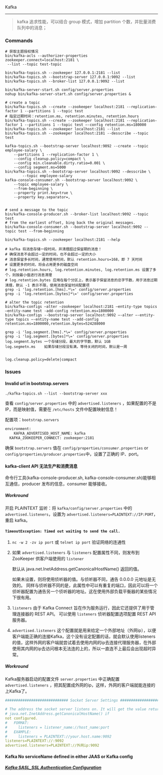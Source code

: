 Kafka

---

> kafka 追求性能，可以结合 group 模式，增加 partition 个数，并批量消费队列中的消息；

### Commands

```shell
# 获取主题授权情况
bin/kafka-acls --authorizer-properties zookeeper.connect=localhost:2181 \
 --list --topic test-topic
 
bin/kafka-topics.sh --zookeeper 127.0.0.1:2181 --list
bin/kafka-topics.sh --bootstrap-server 127.0.0.1:9092 --list
bin/kafka-topics.sh --broker-list 127.0.0.1:9092 --list

bin/kafka-server-start.sh config/server.properties
nohup bin/kafka-server-start.sh config/server.properties &

# create a topic
bin/kafka-topics.sh --create --zookeeper localhost:2181 --replication-factor 1 --partitions 1 --topic test
# 指定过期时间：retention.ms, retention.minutes, retention.hours
bin/kafka-topics.sh --create --zookeeper localhost:2181 --replication-factor 1 --partitions 1 --topic test –-config retention.ms=180000
bin/kafka-topics.sh --zookeeper localhost:2181 --list
bin/kafka-topics.sh --zookeeper localhost:2181 --desscribe --topic test

kafka-topics.sh --bootstrap-server localhost:9092 --create --topic employee-salary \
    --partitions 1 --replication-factor 1 \
    --config cleanup.policy=compact \
    --config min.cleanable.dirty.ratio=0.001 \
    --config segment.ms=5000
bin/kafka-topics.sh --bootstrap-server localhost:9092 --desscribe \ 
		--topic employee-salary
kafka-console-consumer.sh --bootstrap-server localhost:9092 \
    --topic employee-salary \
    --from-beginning \
    --property print.key=true \
    --property key.separator=,


# send a message to the topic
bin/kafka-console-producer.sh --broker-list localhost:9092 --topic test
# from the earliest offset, bing back the original messages.
bin/kafka-console-consumer.sh --bootstrap-server localhost:9092 --topic test --from-beginning

bin/kafka-topics.sh --zookeeper localhost:2181 --help

# kafka 将消息存储一段时间，并清理超过保留期的消息！
# 确保消息不会超过一定的时间，也不会超过一定的大小
# 消息保留多长时间，通常使用时间，默认 retention.hours=168，即 7 天时间
# 设置更多的时间，将会占用更多的磁盘空间
# log.retention.hours, log.retention.minutes, log.retention.ms 设置了多个，则按最小值进行消息清理
# log.retention.bytes 应用在每个分区上，表示基于保留消息的总字节数，用于消息过期清理，默认 -1 表示不限，使用消息保留时间配置项
grep -i 'log.retention.[hms].*\=' config/server.properties
grep -i 'log.retention.[bytes]*\=' config/server.properties

# alter the topic retention
bin/kafka-configs –alter –zookeeper localhost:2181 –entity-type topics –entity-name test -add-config retention.ms=1800000
bin/kafka-configs --bootstrap-server localhost:9092 –-alter –-entity-type topics –-entity-name test --add-config retention.ms=1800000,retention.bytes=524288000

grep -i 'log.segment.[hms].*\=' config/server.properties
grep -i 'log.segment.[bytes]*\=' config/server.properties
log.segment.bytes 一个存储分段，最大的字节数，默认 1GB
log.segmetn.ms    如果存储分段没有满，等待关闭的时间，默认是一周


log.cleanup.policy=delete|compact
```



### Issues

#### Invalid url in bootstrap.servers

```shell
./kafka-topics.sh --list --bootstrap-server xxx
```

查看 `config/server.properties`  中的 `advertised.listeners` ，如果配置的不是 IP，而是映射值，需要在 `/etc/hosts` 文件中配置映射信息！

配置项：`bootstrap.servers`

```dockerfile
environment:
	KAFKA_ADVERTISED_HOST_NAME: kafka
  KAFKA_ZOOKEEPER_CONNECT: zookeeper:2181
```

确保 `bootstrap.servers` 值在 `config/properties/consumer.properties` or `config/properties/producer.properties`中，设置了正确的 IP、port。

#### kafka-client API 无法生产和消费消息

命令行工具(kafka-console-producer.sh, kafka-console-consumer.sh)能够相互通信，producer 发布的信息，consumer 能够接收。

##### Workround

开启 PLAINTEXT 监听：将 `kafka/config/server.properties` 中的 `advertised.listeners`，设置为 `advertised.listeners=PLAINTEXT://IP:PORT`，重启 kafka。

#### `TimeoutException: Timed out waiting to send the call.`

1. `nc -w 2 -zv ip port` 或 `telnet ip port` 验证网络的连通性

2. 如果 `advertised.listeners` 与 `listeners` 配置属性不同，则发布到 ZooKeeper 供客户端使用的 `listener`

   默认从 java.net.InetAddress.getCanonicalHostName() 返回的值。

   如果未设置，则将使用侦听器的值。与侦听器不同，通告 0.0.0.0 元地址是无效的。 同样与侦听器不同的是，此属性中可以有重复的端口，因此可以将一个侦听器配置为通告另一个侦听器的地址。这在使用外部负载平衡器的某些情况下很有用。

3. `listeners` 由于 Kafka Connect 旨在作为服务运行，因此它还提供了用于管理连接器的 REST API。 可以使用 `listeners` 侦听器配置选项配置 REST API 服务器。

4. `advertised.listeners` 这个配置就是用来给定一个外部地址（外网ip），以便客户端能正确的连接Kafka，这个没有设定配置的话，就会默认使用listeners的值，这样外网的客户端就尝试着去使用内网的ip去连接代理服务器，在外部使用其内网的ip去访问根本无法连的上的，所以一直连不上最后会出现超时异常。

##### Workround

Kafka服务器启动的配置文件 `server.properties` 中正确配置 `advertised.listeners` ，把其配置成外网的ip，这样，外网的客户端就能连接的上Kafka了。

```yaml
############################# Socket Server Settings #############################

# The address the socket server listens on. It will get the value returned from 
# java.net.InetAddress.getCanonicalHostName() if
not configured.
#   FORMAT:
#     listeners = listener_name://host_name:port
#   EXAMPLE:
#     listeners = PLAINTEXT://your.host.name:9092
listeners=PLAINTEXT://:9092
advertised.listeners=PLAINTEXT://外网ip:9092
```

#### Kafka No serviceName defined in either JAAS or Kafka config

##### [Kafka SASL_SSL Authentication Configuration][5]

##### 

[0]: https://kafka.apache.org/27/documentation.html "Kafka 2.7 Documentation"
[1]: https://rmoff.net/2018/08/02/kafka-listeners-explained/	"Kafka Listeners - Explained"

[2]: https://digitalis.io/blog/kafka/kafka-topic-time-based-retention-policies/ "confirming kafka topic time based retention policies"
[3]: https://www.conduktor.io/kafka/kafka-topic-configuration-log-retention "kafka topic configuration: log retention"
[4]: https://www.conduktor.io/kafka/kafka-topics-internals-segments-and-indexes "kafka topic internals: segments and indexes"
[5]: https://docs.vmware.com/en/VMware-Smart-Assurance/10.1.0/sa-ui-installation-config-guide-10.1.0/GUID-DF659094-60D3-4E1B-8D63-3DE3ED8B0EDF.html "Kafka SASL_SSL Authentication Configuration"

